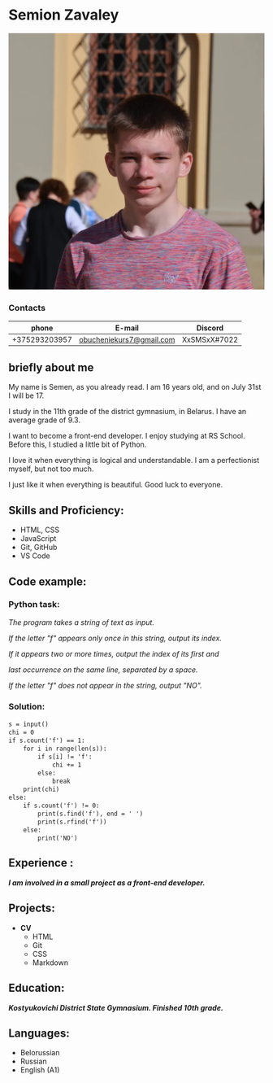 # Semion Zavaley
![Semion](IMG_20230522_212231_806.jpg "SemionZavaley")

### **Contacts**
| phone | E-mail | Discord |
|-------|--------|---------|
| +375293203957 | obucheniekurs7@gmail.com | XxSMSxX#7022 |

## briefly about me
My name is Semen, as you already read. I am 16 years old, and on July 31st I will be 17.

I study in the 11th grade of the district gymnasium, in Belarus. I have an average grade of 9.3.

I want to become a front-end developer. I enjoy studying at RS School. Before this, I studied a little bit of Python.

I love it when everything is logical and understandable. I am a perfectionist myself, but not too much.

I just like it when everything is beautiful. Good luck to everyone.
## Skills and Proficiency:
  * HTML, CSS
  * JavaScript
  * Git, GitHub
  * VS Code
## Code example:
### Python task:
*The program takes a string of text as input.*

*If the letter "f" appears only once in this string, output its index.*

*If it appears two or more times, output the index of its first and*

*last occurrence on the same line, separated by a space.*

*If the letter "f" does not appear in the string, output "NO".*
### Solution:
```
s = input()
chi = 0
if s.count('f') == 1:
    for i in range(len(s)):
        if s[i] != 'f':
            chi += 1
        else:
            break
    print(chi)
else:
    if s.count('f') != 0:
        print(s.find('f'), end = ' ')
        print(s.rfind('f'))
    else:
        print('NO')
```
## Experience :
***I am involved in a small project as a front-end developer.***
## Projects:
- **CV**
  - HTML
  - Git
  - CSS
  - Markdown
## Education:
***Kostyukovichi District State Gymnasium. Finished 10th grade.***
## Languages:
- Belorussian
- Russian
- English (A1)
